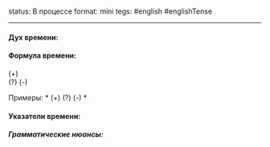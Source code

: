 # 
status: В процессе
format: mini
tegs: #english #englishTense 

---
#### Дух времени: 


#### Формула времени: 
>

(+)  
(?) 
(-) 

Примеры:
*
(+) 
(?) 
(-) 
*
#### Указатели времени:

 
##### Грамматические нюансы: 
